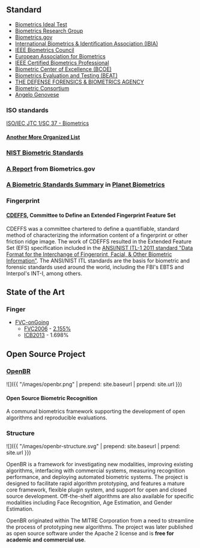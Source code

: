 Standard
-----------

+ [Biometrics Ideal Test](http://biometrics.idealtest.org/index.jsp)
+ [Biometrics Research Group](http://biometrics.cse.msu.edu/)
+ [Biometrics.gov](http://www.biometrics.gov/default.aspx)
+ [International Biometrics & Identification Association (IBIA)](http://www.ibia.org/association/members/)
+ [IEEE Biometrics Council](http://ieee-biometrics.org/)
+ [European Association for Biometrics](http://www.eab.org/)
+ [IEEE Certified Biometrics Professional](http://www.ieeebiometricscertification.org/)
+ [Biometric Center of Excellence (BCOE)](http://www.fbi.gov/about-us/cjis/fingerprints_biometrics/biometric-center-of-excellence/)
+ [Biometrics Evaluation and Testing (BEAT)](https://www.beat-eu.org/)
+ [THE DEFENSE FORENSICS & BIOMETRICS AGENCY](http://www.biometrics.dod.mil/About/mission.aspx)
+ [Biometric Consortium](http://www.biometrics.org/research.php)
+ [Angelo Genovese](http://homes.di.unimi.it/genovese/res/index.html)

### ISO standards

[ISO/IEC JTC 1/SC 37  - Biometrics](http://www.iso.org/iso/iso_catalogue/catalogue_tc/catalogue_tc_browse.htm?commid=313770)

#### [Another More Organized List](http://www.biometricsinstitute.org/pages/international-biometrics-standards.html)

### [NIST Biometric Standards](http://www.nist.gov/itl/iad/ig/biometric_standards.cfm)

### [A Report](https://github.com/quxiaofeng/csxfqu/raw/master/_downloads/biostandards.pdf) from Biometrics.gov

### [A Biometric Standards Summary](http://www.planetbiometrics.com/biometric-standards/) in [Planet Biometrics](http://www.planetbiometrics.com/)

### Fingerprint

#### [CDEFFS](http://fingerprint.nist.gov/standard/cdeffs/), Committee to Define an Extended Fingerprint Feature Set

CDEFFS was a committee chartered to define a quantifiable, standard method of characterizing the information content of a fingerprint or other friction ridge image. The work of CDEFFS resulted in the Extended Feature Set (EFS) specification included in the [ANSI/NIST ITL-1 2011 standard "Data Format for the Interchange of Fingerprint, Facial, & Other Biometric Information"](http://biometrics.nist.gov/cs_links/standard/AN_ANSI_1-2011_standard.pdf). The ANSI/NIST ITL standards are the basis for biometric and forensic standards used around the world, including the FBI's EBTS and Interpol's INT-I, among others.

State of the Art
-----------

### Finger

+ [FVC-onGoing](https://biolab.csr.unibo.it/FVCOnGoing/UI/Form/Home.aspx)
  + [FVC2006](http://bias.csr.unibo.it/fvc2006/) - [2.155%](http://bias.csr.unibo.it/fvc2006/results/Open_resultsAvg.asp)
  + [ICB2013](https://biolab.csr.unibo.it/fvcongoing/UI/Form/ICB2013STFV.aspx) - 1.698%

Open Source Project
--------------------------------

### [OpenBR](http://openbiometrics.org/)

![]({{ "/images/openbr.png" | prepend: site.baseurl | prpend: site.url }})

#### Open Source Biometric Recognition

A communal biometrics framework supporting the development of open algorithms and reproducible evaluations.

### Structure

![]({{ "/images/openbr-structure.svg" | prepend: site.baseurl | prpend: site.url }})

OpenBR  is a framework for investigating new modalities, improving existing algorithms, interfacing with commercial systems, measuring recognition performance, and deploying automated biometric systems. The project is designed to facilitate rapid algorithm prototyping, and features a mature core framework, flexible plugin system, and support for open and closed source development. Off-the-shelf algorithms are also available for specific modalities including Face Recognition, Age Estimation, and Gender Estimation.

OpenBR originated within The MITRE Corporation from a need to streamline the process of prototyping new algorithms. The project was later published as open source software under the Apache 2 license and is **free for academic and commercial use**.
